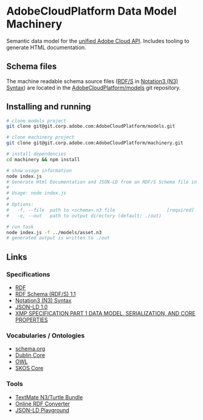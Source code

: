 # AdobeCloudPlatform Data Model Machinery

Semantic data model for the [unified Adobe Cloud API](https://wiki.corp.adobe.com/display/ctooperations/Content+and+Data+Workstream). Includes tooling to generate HTML documentation.

## Schema files

The machine readable schema source files ([RDF/S](https://www.w3.org/TR/rdf-schema/) in [Notation3 (N3) Syntax](https://www.w3.org/TeamSubmission/n3/)) are located in the [AdobeCloudPlatform/models](https://git.corp.adobe.com/AdobeCloudPlatform/models) git repository.

## Installing and running

```bash
# clone models project
git clone git@git.corp.adobe.com:AdobeCloudPlatform/models.git

# clone machinery project
git clone git@git.corp.adobe.com:AdobeCloudPlatform/machinery.git

# install dependencies
cd machinery && npm install

# show usage information
node index.js
# Generate Html Documentation and JSON-LD from an RDF/S Schema file in Turtle/N3 Syntax.
#
# Usage: node index.js
#
# Options:
#   -f, --file  path to <schema>.n3 file                   [required]
#   -o, --out   path to output directory (default: ./out)

# run task
node index.js -f ../models/asset.n3 
# generated output is written to ./out
```

## Links

### Specifications

* [RDF](https://www.w3.org/RDF/)
* [RDF Schema (RDF/S) 1.1](https://www.w3.org/TR/rdf-schema/)
* [Notation3 (N3) Syntax](https://www.w3.org/TeamSubmission/n3/)
* [JSON-LD 1.0](https://www.w3.org/TR/json-ld/)
* [XMP SPECIFICATION PART 1 DATA MODEL, SERIALIZATION, AND CORE PROPERTIES](http://wwwimages.adobe.com/content/dam/Adobe/en/devnet/xmp/pdfs/XMP%20SDK%20Release%20cc-2014-12/XMPSpecificationPart1.pdf)

### Vocabularies / Ontologies

* [schema.org](http://schema.org)
* [Dublin Core](http://dublincore.org/)
* [OWL](http://www.w3.org/TR/2009/REC-owl2-overview-20091027/)
* [SKOS Core](http://www.w3.org/TR/2009/REC-skos-reference-20090818/)

### Tools

* [TextMate N3/Turtle Bundle](https://github.com/peta/turtle.tmbundle)
* [Online RDF Converter](http://www.easyrdf.org/converter)
* [JSON-LD Playground](http://json-ld.org/playground/)